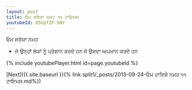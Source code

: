 ```yaml
---
layout: post
title: ਓਮ ਸਰੱਯਾ ਨਮਹ ੧੧ ਟਾਇਮਸ
youtubeId: 85UyfZF-SNY
---
```

 
 
 ਓਮ ਸਰੱਯਾ ਨਮਹ  
 
 -  ਜੋ ਉਨ੍ਹਾਂ ਲੋਕਾਂ ਨੂੰ ਪ੍ਰੇਸ਼ਾਨ ਕਰਦੇ ਹਨ ਜੋ ਉਸਦਾ ਅਪਮਾਨ ਕਰਦੇ ਹਨ 
 
  
 
  
 
 
 
 
 
 


{% include youtubePlayer.html id=page.youtubeId %}
 
[Next]({{ site.baseurl }}{% link  split1/_posts/2013-09-24-ਓਮ ਹਾਵਿਸ਼ੇ ਨਮਹ ੧੧ ਟਾਇਮਸ.md%})
 
